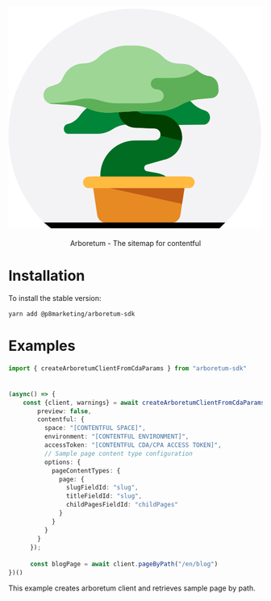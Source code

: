 <h3 align="center">
  <a href="https://gcanti.github.io/fp-ts/">
    <img src="./docs/logo.svg">
  </a>
</h3>

<p align="center">
Arboretum - The sitemap for contentful
</p>

# Installation

To install the stable version:

```
yarn add @p8marketing/arboretum-sdk
```

# Examples

```ts
import { createArboretumClientFromCdaParams } from "arboretum-sdk"


(async() => {
    const {client, warnings} = await createArboretumClientFromCdaParams({
        preview: false,
        contentful: {
          space: "[CONTENTFUL SPACE]",
          environment: "[CONTENTFUL ENVIRONMENT]",
          accessToken: "[CONTENTFUL CDA/CPA ACCESS TOKEN]",
          // Sample page content type configuration
          options: {
            pageContentTypes: {
              page: {
                slugFieldId: "slug",
                titleFieldId: "slug",
                childPagesFieldId: "childPages"
              }
            }
          }
        }
      });

      const blogPage = await client.pageByPath("/en/blog")
})()
```

This example creates arboretum client and retrieves sample page by path.
